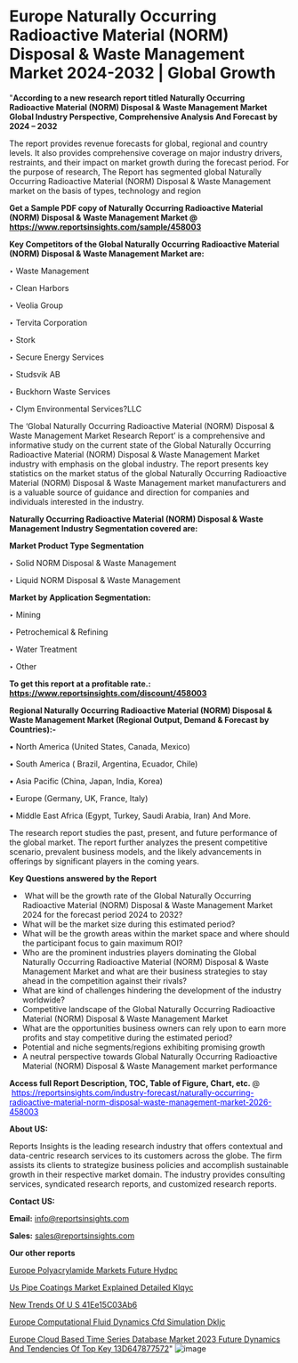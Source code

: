# Europe Naturally Occurring Radioactive Material (NORM) Disposal & Waste Management Market 2024-2032 | Global Growth

"<strong>According to a new research report titled Naturally Occurring Radioactive Material (NORM) Disposal & Waste Management Market Global Industry Perspective, Comprehensive Analysis And Forecast by 2024 – 2032</strong>

The report provides revenue forecasts for global, regional and country levels. It also provides comprehensive coverage on major industry drivers, restraints, and their impact on market growth during the forecast period. For the purpose of research, The Report has segmented global Naturally Occurring Radioactive Material (NORM) Disposal & Waste Management market on the basis of types, technology and region

<strong>Get a Sample PDF copy of Naturally Occurring Radioactive Material (NORM) Disposal & Waste Management Market </strong><strong>@<a href=https://www.reportsinsights.com/sample/458003 style=color:#0000ff;> https://www.reportsinsights.com/sample/458003</a></strong></font>

<strong>Key Competitors of the Global Naturally Occurring Radioactive Material (NORM) Disposal & Waste Management Market are:</strong>

‣ Waste Management

‣ Clean Harbors

‣ Veolia Group

‣ Tervita Corporation

‣ Stork

‣ Secure Energy Services

‣ Studsvik AB

‣ Buckhorn Waste Services

‣ Clym Environmental Services?LLC

The ‘Global Naturally Occurring Radioactive Material (NORM) Disposal & Waste Management Market Research Report’ is a comprehensive and informative study on the current state of the Global Naturally Occurring Radioactive Material (NORM) Disposal & Waste Management Market industry with emphasis on the global industry. The report presents key statistics on the market status of the global Naturally Occurring Radioactive Material (NORM) Disposal & Waste Management market manufacturers and is a valuable source of guidance and direction for companies and individuals interested in the industry.

<strong>Naturally Occurring Radioactive Material (NORM) Disposal & Waste Management Industry Segmentation covered are:</strong>

<strong>Market Product Type Segmentation</strong>

‣ Solid NORM Disposal & Waste Management

‣ Liquid NORM Disposal & Waste Management

<strong>Market by Application Segmentation:</strong>

‣ Mining

‣ Petrochemical & Refining

‣ Water Treatment

‣ Other

<strong>To get this report at a profitable rate.: <a href=https://www.reportsinsights.com/discount/458003 style=color:#0000ff;>https://www.reportsinsights.com/discount/458003</a></strong></font>

<strong>Regional Naturally Occurring Radioactive Material (NORM) Disposal & Waste Management Market (Regional Output, Demand &amp; Forecast by Countries):-</strong>

• North America (United States, Canada, Mexico)

• South America ( Brazil, Argentina, Ecuador, Chile)

• Asia Pacific (China, Japan, India, Korea)

• Europe (Germany, UK, France, Italy)

• Middle East Africa (Egypt, Turkey, Saudi Arabia, Iran) And More.

The research report studies the past, present, and future performance of the global market. The report further analyzes the present competitive scenario, prevalent business models, and the likely advancements in offerings by significant players in the coming years.

<strong>Key Questions answered by the Report</strong>
<ul>
  <li> What will be the growth rate of the Global Naturally Occurring Radioactive Material (NORM) Disposal & Waste Management Market 2024 for the forecast period 2024 to 2032?</li>
  <li>What will be the market size during this estimated period?</li>
  <li>What will be the growth areas within the market space and where should the participant focus to gain maximum ROI?</li>
  <li>Who are the prominent industries players dominating the Global Naturally Occurring Radioactive Material (NORM) Disposal & Waste Management Market and what are their business strategies to stay ahead in the competition against their rivals?</li>
  <li>What are kind of challenges hindering the development of the industry worldwide?</li>
  <li>Competitive landscape of the Global Naturally Occurring Radioactive Material (NORM) Disposal & Waste Management Market</li>
  <li>What are the opportunities business owners can rely upon to earn more profits and stay competitive during the estimated period?</li>
  <li>Potential and niche segments/regions exhibiting promising growth</li>
  <li>A neutral perspective towards Global Naturally Occurring Radioactive Material (NORM) Disposal & Waste Management market performance</li>
</ul>
<strong>Access full Report Description, TOC, Table of Figure, Chart, etc. </strong>@  <a href=https://reportsinsights.com/industry-forecast/naturally-occurring-radioactive-material-norm-disposal-waste-management-market-2026-458003 style=color:#0000ff;>https://reportsinsights.com/industry-forecast/naturally-occurring-radioactive-material-norm-disposal-waste-management-market-2026-458003</a></font>

<strong><strong>About US</strong>:</strong>

Reports Insights is the leading research industry that offers contextual and data-centric research services to its customers across the globe. The firm assists its clients to strategize business policies and accomplish sustainable growth in their respective market domain. The industry provides consulting services, syndicated research reports, and customized research reports.

<strong>Contact US:</strong>

<p class=""""><b>Email:</b> <a href=mailto:info@reportsinsights.com>info@reportsinsights.com</a></p>
<p class=""""><b>Sales:</b> <a href=mailto:sales@reportsinsights.com>sales@reportsinsights.com</a></p>

<strong>Our other reports</strong>

<a href=https://www.linkedin.com/pulse/europe-polyacrylamide-markets-future-hydpc/>Europe Polyacrylamide Markets Future Hydpc</a>

<a href=https://www.linkedin.com/pulse/us-pipe-coatings-market-explained-detailed-klqyc/>Us Pipe Coatings Market Explained Detailed Klqyc</a>

<a href=https://medium.com/@amanmandal1286/new-trends-of-u-s-41ee15c03ab6>New Trends Of U S 41Ee15C03Ab6</a>

<a href=https://www.linkedin.com/pulse/europe-computational-fluid-dynamics-cfd-simulation-dkljc/>Europe Computational Fluid Dynamics Cfd Simulation Dkljc</a>

<a href=https://medium.com/@d7298290/europe-cloud-based-time-series-database-market-2023-future-dynamics-and-tendencies-of-top-key-13d647877572>Europe Cloud Based Time Series Database Market 2023 Future Dynamics And Tendencies Of Top Key 13D647877572</a>"
![image](https://github.com/aakesh123242/RIMarket/assets/158431203/11e0b945-c970-4b18-b8c8-66ac7ec66e00)

